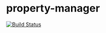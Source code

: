 property-manager
================
[![Build Status](https://travis-ci.org/LizaHCarter/property-manager.svg)](https://travis-ci.org/LizaHCarter/property-manager)
